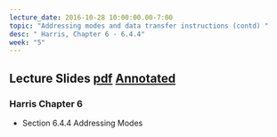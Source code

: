 ```yaml
---
lecture_date: 2016-10-28 10:00:00.00-7:00
topic: "Addressing modes and data transfer instructions (contd) "
desc: " Harris, Chapter 6 - 6.4.4"
week: "5"
---
```


## Lecture Slides [pdf](https://drive.google.com/file/d/0B__7284Jee0fZUtPaFlSekQ0dGs/view?usp=sharing) [Annotated](https://drive.google.com/file/d/0B__7284Jee0fTDJmei0wR1pDWms/view?usp=sharing)



### Harris Chapter 6

* Section 6.4.4 Addressing Modes





